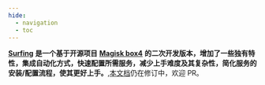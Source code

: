 ```yaml
---
hide:
  - navigation
  - toc
---
```

[**Surfing**](https://github.com/MoGuangYu/Surfing) **是一个基于开源项目** [**Magisk box4**](https://github.com/CHIZI-0618/box4magisk) **的二次开发版本，增加了一些独有特性，集成自动化方式，快速配置所需服务，减少上手难度及其复杂性，简化服务的安装/配置流程，使其更好上手。**,[本文档](https://github.com/MoGuangYu/Meta-Docs/)仍在修订中，欢迎 PR。